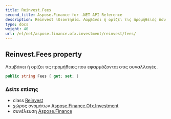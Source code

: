 ```yaml
---
title: Reinvest.Fees
second_title: Aspose.Finance for .NET API Reference
description: Reinvest ιδιοκτησία. Λαμβάνει ή ορίζει τις προμήθειες που εφαρμόζονται στις συναλλαγές.
type: docs
weight: 40
url: /el/net/aspose.finance.ofx.investment/reinvest/fees/
---
```

## Reinvest.Fees property

Λαμβάνει ή ορίζει τις προμήθειες που εφαρμόζονται στις συναλλαγές.

```csharp
public string Fees { get; set; }
```

### Δείτε επίσης

* class [Reinvest](../)
* χώρος ονομάτων [Aspose.Finance.Ofx.Investment](../../reinvest/)
* συνέλευση [Aspose.Finance](../../../)


